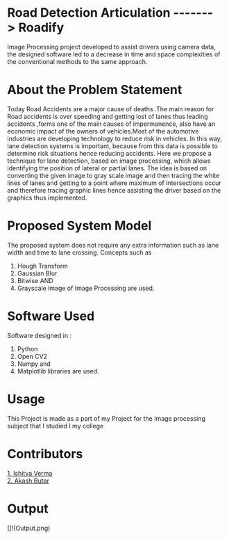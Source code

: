 # Road Detection Articulation -------> Roadify

Image Processing project developed to assist drivers using camera data, the designed software led to a decrease in time and space complexities of the conventional
methods to the same approach.

# About the Problem Statement

Today Road Accidents are a major cause of deaths .The main reason for Road accidents is over speeding and getting lost of lanes thus leading accidents ,forms one of
the main causes of impermanence, also have an economic impact of the owners of vehicles.Most of the automotive industries are developing technology to reduce risk
in vehicles. In this way, lane detection systems is important, because from this data is possible to determine risk situations hence reducing accidents. Here we
propose a technique for lane detection, based on image processing, which allows identifying the position of lateral or partial lanes. The idea is based on
converting the given image to gray scale image and then tracing the white lines of lanes and getting to a point where maximum of intersections occur and therefore
tracing graphic lines hence assisting the driver based on the graphics thus implemented.

# Proposed System Model

The proposed system does not require any extra information such as lane width and time to lane crossing. Concepts such as 
1. Hough Transform 
2. Gaussian Blur 
3. Bitwise AND 
4. Grayscale image of Image Processing are used.

# Software Used

Software designed in :
1. Python 
2. Open CV2
3. Numpy and 
4. Matplotlib libraries are used.

# Usage 
This Project is made as a part of my Project for the Image processing subject that I studied I my college

# Contributors
<a href = "https://github.com/ISHITVAVERMA">1. Ishitva Verma </a></br>
<a href = "https://github.com/Akash708231">2. Akash Butar </a></br>

# Output
[]!(Output.png)
